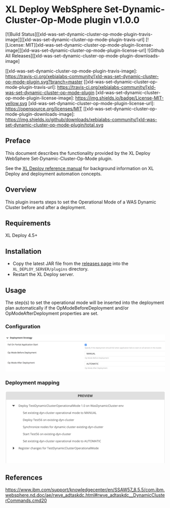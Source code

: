 # XL Deploy WebSphere Set-Dynamic-Cluster-Op-Mode plugin v1.0.0

[![Build Status][[xld-was-set-dynamic-cluster-op-mode-plugin-travis-image]][[xld-was-set-dynamic-cluster-op-mode-plugin-travis-url]
[![License: MIT][xld-was-set-dynamic-cluster-op-mode-plugin-license-image]][xld-was-set-dynamic-cluster-op-mode-plugin-license-url]
![Github All Releases][[xld-was-set-dynamic-cluster-op-mode-plugin-downloads-image]

[[xld-was-set-dynamic-cluster-op-mode-plugin-travis-image]: https://travis-ci.org/xebialabs-community/[xld-was-set-dynamic-cluster-op-mode-plugin.svg?branch=master
[[xld-was-set-dynamic-cluster-op-mode-plugin-travis-url]: https://travis-ci.org/xebialabs-community/[xld-was-set-dynamic-cluster-op-mode-plugin
[xld-was-set-dynamic-cluster-op-mode-plugin-license-image]: https://img.shields.io/badge/License-MIT-yellow.svg
[xld-was-set-dynamic-cluster-op-mode-plugin-license-url]: https://opensource.org/licenses/MIT
[[xld-was-set-dynamic-cluster-op-mode-plugin-downloads-image]: https://img.shields.io/github/downloads/xebialabs-community/[xld-was-set-dynamic-cluster-op-mode-plugin/total.svg

## Preface

This document describes the functionality provided by the XL Deploy WebSphere Set-Dynamic-Cluster-Op-Mode plugin.

See the [XL Deploy reference manual](https://docs.xebialabs.com/xl-deploy) for background information on XL Deploy and deployment automation concepts.  

## Overview

This plugin inserts steps to set the Operational Mode of a WAS Dynamic Cluster before and after a deployment.

## Requirements

XL Deploy 4.5+

## Installation

* Copy the latest JAR file from the [releases page](https://github.com/xebialabs-community/xld-was-set-dynamic-cluster-op-mode-plugin/releases) into the `XL_DEPLOY_SERVER/plugins` directory.
* Restart the XL Deploy server.

## Usage

The step(s) to set the operational mode will be inserted into the deployment plan automatically if the OpModeBeforeDeployment and/or OpModeAfterDeployment properties are set.

### Configuration

![configuration](images/configuration.png)

### Deployment mapping

![deployment-preview](images/deployment-preview.png)

## References

https://www.ibm.com/support/knowledgecenter/en/SSAW57_8.5.5/com.ibm.websphere.nd.doc/ae/rwve_adtaskdc.html#rwve_adtaskdc__DynamicClusterCommands.cmd20

   